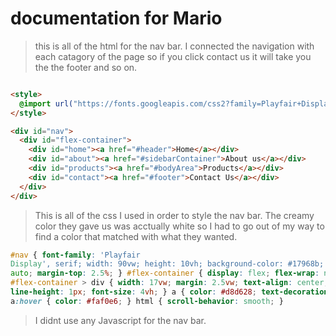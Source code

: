 # documentation for Mario
>this is all of the html for the nav bar. I connected the navigation with each
catagory of the page so if you click contact us it will take you the the footer
and so on.
```html

<style>
  @import url("https://fonts.googleapis.com/css2?family=Playfair+Display&display=swap");
</style>

<div id="nav">
  <div id="flex-container">
    <div id="home"><a href="#header">Home</a></div>
    <div id="about"><a href="#sidebarContainer">About us</a></div>
    <div id="products"><a href="#bodyArea">Products</a></div>
    <div id="contact"><a href="#footer">Contact Us</a></div>
  </div>
</div>
```
>This is all of the css I used in order to style the nav bar. The creamy
color they gave us was acctually white so I had to go out of my way to find a
color that matched with what they wanted.

```css  
#nav { font-family: 'Playfair
Display', serif; width: 90vw; height: 10vh; background-color: #17968b; margin:
auto; margin-top: 2.5%; } #flex-container { display: flex; flex-wrap: nowrap; }
#flex-container > div { width: 17vw; margin: 2.5vw; text-align: center;
line-height: 1px; font-size: 4vh; } a { color: #d8d628; text-decoration: none; }
a:hover { color: #faf0e6; } html { scroll-behavior: smooth; } 
```

> I didnt use any Javascript for the nav bar.


